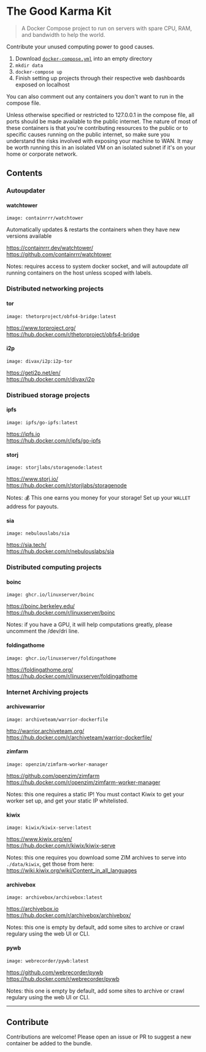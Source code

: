 # The Good Karma Kit

> A Docker Compose project to run on servers with spare CPU, RAM, and bandwidth to help the world.

Contribute your unused computing power to good causes.

1. Download [`docker-compose.yml`](https://github.com/pirate/good-karma-kit/blob/main/docker-compose.yml) into an empty directory
2. `mkdir data`
3. `docker-compose up`
4. Finish setting up projects through their respective web dashboards exposed on localhost

You can also comment out any containers you don't want to run in the compose file.

Unless otherwise specified or restricted to 127.0.0.1 in the compose file, all ports should be made available to the public internet.
The nature of most of these containers is that you're contributing resources to the public or to specific causes running on the public internet,
so make sure you understand the risks involved with exposing your machine to WAN. It may be worth running this in an isolated VM on an isolated subnet if it's on your home or corporate network.

## Contents

### Autoupdater

#### watchtower

`image: containrrr/watchtower`

Automatically updates & restarts the containers when they have new versions available 

https://containrrr.dev/watchtower/  
https://github.com/containrrr/watchtower

Notes: requires access to system docker socket, and will autoupdate *all* running containers on the host unless scoped with labels.

### Distributed networking projects

#### tor

`image: thetorproject/obfs4-bridge:latest`

https://www.torproject.org/  
https://hub.docker.com/r/thetorproject/obfs4-bridge


#### i2p

`image: divax/i2p:i2p-tor`

https://geti2p.net/en/  
https://hub.docker.com/r/divax/i2p


### Distribued storage projects

#### ipfs

`image: ipfs/go-ipfs:latest`

https://ipfs.io  
https://hub.docker.com/r/ipfs/go-ipfs


#### storj

`image: storjlabs/storagenode:latest`

https://www.storj.io/  
https://hub.docker.com/r/storjlabs/storagenode

Notes: 💰 This one earns you money for your storage! Set up your `WALLET` address for payouts.

#### sia

`image: nebulouslabs/sia`

https://sia.tech/  
https://hub.docker.com/r/nebulouslabs/sia



### Distributed computing projects

#### boinc

`image: ghcr.io/linuxserver/boinc`

https://boinc.berkeley.edu/  
https://hub.docker.com/r/linuxserver/boinc
    
Notes: if you have a GPU, it will help computations greatly, please uncomment the /dev/dri line.


#### foldingathome

`image: ghcr.io/linuxserver/foldingathome`

https://foldingathome.org/  
https://hub.docker.com/r/linuxserver/foldingathome


### Internet Archiving projects

#### archivewarrior

`image: archiveteam/warrior-dockerfile`

http://warrior.archiveteam.org/  
https://hub.docker.com/r/archiveteam/warrior-dockerfile/


#### zimfarm

`image: openzim/zimfarm-worker-manager`

https://github.com/openzim/zimfarm  
https://hub.docker.com/r/openzim/zimfarm-worker-manager
    
Notes: this one requires a static IP! You must contact Kiwix to get your worker set up, and get your static IP whitelisted.

#### kiwix

`image: kiwix/kiwix-serve:latest`

https://www.kiwix.org/en/  
https://hub.docker.com/r/kiwix/kiwix-serve
    
Notes: this one requires you download some ZIM archives to serve into `./data/kiwix`, get those from here: https://wiki.kiwix.org/wiki/Content_in_all_languages

#### archivebox

`image: archivebox/archivebox:latest`

https://archivebox.io  
https://hub.docker.com/r/archivebox/archivebox/
    
Notes: this one is empty by default, add some sites to archive or crawl regulary using the web UI or CLI.

#### pywb

`image: webrecorder/pywb:latest`

https://github.com/webrecorder/pywb  
https://hub.docker.com/r/webrecorder/pywb
    
Notes: this one is empty by default, add some sites to archive or crawl regulary using the web UI or CLI.

---

## Contribute

Contributions are welcome! Please open an issue or PR to suggest a new container be added to the bundle.
